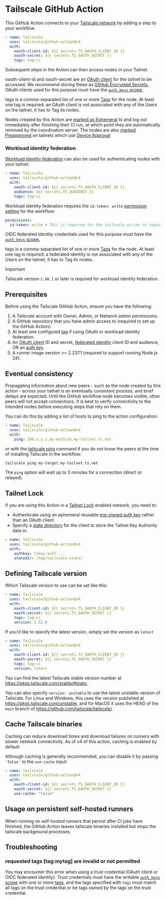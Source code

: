 # Tailscale GitHub Action

This GitHub Action connects to your [Tailscale network](https://tailscale.com)
by adding a step to your workflow.

```yaml
- name: Tailscale
  uses: tailscale/github-action@v4
  with:
    oauth-client-id: ${{ secrets.TS_OAUTH_CLIENT_ID }}
    oauth-secret: ${{ secrets.TS_OAUTH_SECRET }}
    tags: tag:ci
```

Subsequent steps in the Action can then access nodes in your Tailnet.

oauth-client-id and oauth-secret are an [OAuth client][kb-oauth-clients]
for the tailnet to be accessed. We recommend storing these as
[GitHub Encrypted Secrets.](https://docs.github.com/en/actions/security-guides/encrypted-secrets)
OAuth clients used for this purpose must have the
[`auth_keys` scope.][kb-trust-credentials-scopes]

tags is a comma-separated list of one or more [Tags][kb-tags]
for the node. At least one tag is required: an OAuth client is not associated
with any of the Users on the tailnet, it has to Tag its nodes.

Nodes created by this Action are [marked as Ephemeral][kb-ephemeral-nodes] to
and log out immediately after finishing their CI run, at which point they are automatically removed
by the coordination server. The nodes are also [marked Preapproved][kb-auth-keys]
on tailnets which use [Device Approval][kb-device-approval]


### Workload identity federation
[Workload identity federation][kb-workload-identity-federation] can also be used for authenticating nodes with your tailnet:

```yaml
- name: Tailscale
  uses: tailscale/github-action@v4
  with:
    oauth-client-id: ${{ secrets.TS_OAUTH_CLIENT_ID }}
    audience: ${{ secrets.TS_AUDIENCE }}
    tags: tag:ci
```

Workload identity federation requires the `id-token: write` [permission setting](https://docs.github.com/en/actions/how-tos/secure-your-work/security-harden-deployments/oidc-in-cloud-providers#adding-permissions-settings) for the workflow:

```yaml
permissions:
  id-token: write # This is required for the tailscale action to request a JWT from GitHub
```

OIDC federated identity credentials used for this purpose must have the [`auth_keys` scope.][kb-trust-credentials-scopes]

tags is a comma-separated list of one or more [Tags][kb-tags]
for the node. At least one tag is required: a federated identity is not associated
with any of the Users on the tailnet, it has to Tag its nodes.

> [!IMPORTANT]
> Tailscale version `1.90.1` or later is required for workload identity federation.

## Prerequisites

Before using the Tailscale GitHub Action, ensure you have the following:

1. A Tailscale account with Owner, Admin, or Network admin permissions.
1. A GitHub repository that you have admin access to (required to set up the GitHub Action).
1. At least one configured [tag][kb-tags] if using OAuth or workload identity federation.
1. An [OAuth client][kb-oauth-clients] ID and secret, [federated identity][kb-workload-identity-federation] client ID and audience, OR an [auth key][kb-auth-keys].
1. A runner image version >= 2.237.1 (required to support running Node.js 24).

## Eventual consistency

Propagating information about new peers - such as the node created by this action - across your tailnet
is an eventually consistent process, and brief delays are expected. Until the GitHub workflow node
becomes visible, other peers will not accept connections. It is best to verify connectivity to the
intended nodes before executing steps that rely on them.

You can do this by adding a list of hosts to ping to the action configuration:

```yaml
- name: Tailscale
  uses: tailscale/github-action@v4
  with:
    ping: 100.x.y.z,my-machine.my-tailnet.ts.net
```

or with the [tailscale ping][kb-cli-ping] command if you do not know the peers at the time of installing Tailscale in the workflow:

```bash
tailscale ping my-target.my-tailnet.ts.net
```

The `ping` option will wait up to 3 minutes for a connection (direct or relayed).

## Tailnet Lock

If you are using this Action in a [Tailnet Lock][kb-tailnet-lock] enabled network, you need to:

- Authenticate using an ephemeral reusable [pre-signed auth key][kb-tailnet-lock-pre-signed]
  rather than an OAuth client.
- Specify a [state directory][kb-tailscaled-flags] for the
  client to store the Tailnet Key Authority data in.

```yaml
- name: Tailscale
  uses: tailscale/github-action@v4
  with:
    authkey: tskey-auth-...
    statedir: /tmp/tailscale-state/
```

## Defining Tailscale version

Which Tailscale version to use can be set like this:

```yaml
- name: Tailscale
  uses: tailscale/github-action@v4
  with:
    oauth-client-id: ${{ secrets.TS_OAUTH_CLIENT_ID }}
    oauth-secret: ${{ secrets.TS_OAUTH_SECRET }}
    tags: tag:ci
    version: 1.52.0
```

If you'd like to specify the latest version, simply set the version as `latest`

```yaml
- name: Tailscale
  uses: tailscale/github-action@v4
  with:
    oauth-client-id: ${{ secrets.TS_OAUTH_CLIENT_ID }}
    oauth-secret: ${{ secrets.TS_OAUTH_SECRET }}
    tags: tag:ci
    version: latest
```

You can find the latest Tailscale stable version number at
https://pkgs.tailscale.com/stable/#static.

You can also specify `version: unstable` to use the latest unstable version of Tailscale.
For Linux and Windows, this uses the version published at https://pkgs.tailscale.com/unstable,
and for MacOS it uses the HEAD of the `main` branch of https://github.com/tailscale/tailscale/.

## Cache Tailscale binaries

Caching can reduce download times and download failures on runners with slower network connectivity.
As of v4 of this action, caching is enabled by default.

Although caching is generally recommended, you can disable it by passing `'false'` to the `use-cache` input:

```yaml
- name: Tailscale
  uses: tailscale/github-action@v4
  with:
    oauth-client-id: ${{ secrets.TS_OAUTH_CLIENT_ID }}
    oauth-secret: ${{ secrets.TS_OAUTH_SECRET }}
    use-cache: "false"
```

## Usage on persistent self-hosted runners

When running on self-hosted runners that persist after CI jobs have finished,
the GitHub Action leaves tailscale binaries installed but stops the tailscale background processes.

## Troubleshooting

### requested tags [tag:mytag] are invalid or not permitted

You may encounter this error when using a trust credential (OAuth client or OIDC federated identity).
Trust credentials must have the writable [`auth_keys` scope][kb-trust-credentials-scopes] with one or more [tags][kb-tags],
and the tags specified with `tags` must match all tags on the trust credential or be tags owned by the tags on the trust credential.

[kb-auth-keys]: https://tailscale.com/kb/1085/auth-keys
[kb-cli-ping]: https://tailscale.com/kb/1080/cli#ping
[kb-device-approval]: https://tailscale.com/kb/1099/device-approval
[kb-ephemeral-nodes]: https://tailscale.com/kb/1111/ephemeral-nodes
[kb-oauth-clients]: https://tailscale.com/kb/1215/oauth-clients
[kb-tags]: https://tailscale.com/kb/1068/tags
[kb-tailnet-lock]: https://tailscale.com/kb/1226/tailnet-lock
[kb-tailnet-lock-pre-signed]: https://tailscale.com/kb/1226/tailnet-lock#add-a-node-using-a-pre-signed-auth-key
[kb-tailscaled-flags]: https://tailscale.com/kb/1278/tailscaled#flags-to-tailscaled
[kb-trust-credentials-scopes]: https://tailscale.com/kb/1623/trust-credentials#scopes
[kb-workload-identity-federation]: https://tailscale.com/kb/1581/workload-identity-federation
